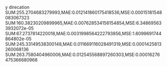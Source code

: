y direcation
SUM:255.2704683279993,MAE:0.012141860175418536,MSE:0.00015181548083067323
SUM:160.38230209899965,MAE:0.007628534156154854,MSE:6.348695633932072e-05
SUM:67.2737814220018,MAE:0.0031998564222793856,MSE:1.6099691744864802e-05
SUM:245.33149538300148,MAE:0.011669116028491319,MSE:0.0001425813260068136
SUM:263.7580404960006,MAE:0.012545568897260303,MSE:0.00016276475366680968